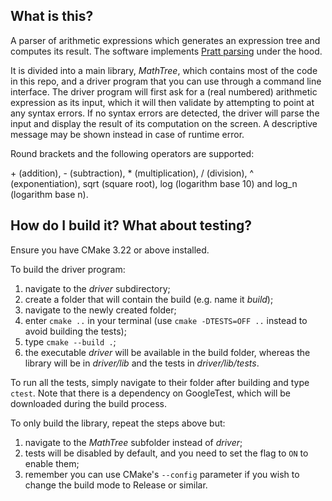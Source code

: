 ## What is this?
A parser of arithmetic expressions which generates an expression tree and computes its result. The software implements [Pratt parsing](https://journal.stuffwithstuff.com/2011/03/19/pratt-parsers-expression-parsing-made-easy/) under the hood.

It is divided into a main library, _MathTree_, which contains most of the code in this repo, and a driver program that you can use through a command line interface. The driver program will first ask for a (real numbered) arithmetic expression as its input, which it will then validate by attempting to point at any syntax errors. If no syntax errors are detected, the driver will parse the input and display the result of its computation on the screen. A descriptive message may be shown instead in case of runtime error. 

Round brackets and the following operators are supported:

\+ (addition), - (subtraction), * (multiplication), / (division), ^ (exponentiation), sqrt (square root), log (logarithm base 10) and log_n (logarithm base n).

## How do I build it? What about testing?
Ensure you have CMake 3.22 or above installed.

To build the driver program:
1) navigate to the _driver_ subdirectory;
2) create a folder that will contain the build (e.g. name it _build_);
3) navigate to the newly created folder;
4) enter ```cmake ..``` in your terminal (use ```cmake -DTESTS=OFF ..``` instead to avoid building the tests);
5) type ```cmake --build .```;
6) the executable _driver_ will be available in the build folder, whereas the library will be in _driver/lib_ and the tests in _driver/lib/tests_.

To run all the tests, simply navigate to their folder after building and type ```ctest```. Note that there is a dependency on GoogleTest, which will be downloaded during the build process.

To only build the library, repeat the steps above but:
1) navigate to the _MathTree_ subfolder instead of _driver_;
2) tests will be disabled by default, and you need to set the flag to ```ON``` to enable them;
3) remember you can use CMake's ```--config``` parameter if you wish to change the build mode to Release or similar.